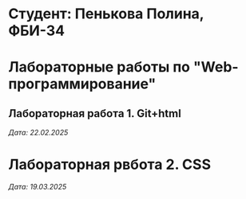 # Студент: Пенькова Полина, ФБИ-34

# Лабораторные работы по "Web-программирование"

## Лабораторная работа 1. Git+html

*Дата: 22.02.2025*

# Лабораторная рвбота 2. CSS

*Дата: 19.03.2025*

